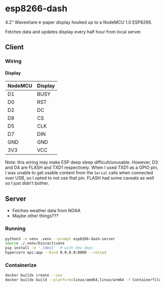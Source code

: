 # esp8266-dash

4.2" Waveshare e-paper display hooked up to a NodeMCU 1.0 ESP8266.

Fetches data and updates display every half hour from local server.

## Client

### Wiring

#### Display

| NodeMCU | Display |
| ------- | ------- |
| D1      | BUSY    |
| D0      | RST     |
| D2      | DC      |
| D8      | CS      |
| D5      | CLK     |
| D7      | DIN     |
| GND     | GND     |
| 3V3     | VCC     |

Note: this wiring may make ESP deep sleep difficult/unusable. However, D3 and D4
are FLASH and TXD1 respectively. When I used TXD1 as a GPIO pin, I was unable to
get usable content from the `Serial` calls when connected over USB, so I opted
to not use that pin. FLASH had some caveats as well so I just didn't bother.

## Server

* Fetches weather data from NOAA
* Maybe other things???

### Running

```bash
python3 -m venv .venv --prompt esp8266-dash-server
source ./.venv/bin/activate
pip install -e '.[dev]'  # with dev deps
hypercorn api:app --bind 0.0.0.0:8000 --reload
```

### Containerize

```bash
docker buildx create --use
docker buildx build --platform=linux/amd64,linux/arm64 -f Containerfile -t guppy0130/esp8266-dash-server:latest -t guppy0130/esp8266-dash-server:v0.1.0 --push  .
```
